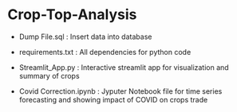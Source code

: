 # Crop-Top-Analysis

- Dump File.sql : Insert data into database

- requirements.txt : All dependencies for python code

- Streamlit_App.py : Interactive streamlit app for visualization and summary of crops

- Covid Correction.ipynb : Jyputer Notebook file for time series forecasting and showing impact of COVID on crops trade
